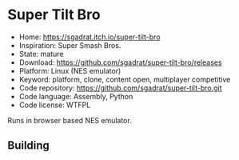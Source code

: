 # Super Tilt Bro

- Home: https://sgadrat.itch.io/super-tilt-bro
- Inspiration: Super Smash Bros.
- State: mature
- Download: https://github.com/sgadrat/super-tilt-bro/releases
- Platform: Linux (NES emulator)
- Keyword: platform, clone, content open, multiplayer competitive
- Code repository: https://github.com/sgadrat/super-tilt-bro.git
- Code language: Assembly, Python
- Code license: WTFPL

Runs in browser based NES emulator.

## Building
